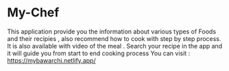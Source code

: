 # My-Chef



This application provide you the information about various types of Foods and their recipies , also recommend how to cook with step by step process. It is also available with video of the meal .
Search your recipe in the app and it will guide you from start to end cooking process
You can visit : https://mybawarchi.netlify.app/
